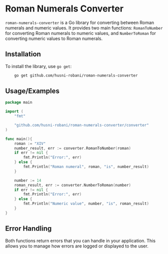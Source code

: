 # Roman Numerals Converter

`roman-numerals-converter` is a Go library for converting between Roman numerals and numeric values. It provides two main functions: `RomanToNumber` for converting Roman numerals to numeric values, and `NumberToRoman` for converting numeric values to Roman numerals.

## Installation

To install the library, use `go get`:

```bash
    go get github.com/husni-robani/roman-numerals-converter
```

## Usage/Examples

```go
package main

import (
	"fmt"

	"github.com/husni-robani/roman-numerals-converter/converter"
)

func main(){
	roman := "XIV"
    number_result, err := converter.RomanToNumber(roman)
    if err != nil {
        fmt.Println("Error:", err)
    } else {
        fmt.Println("Roman numeral", roman, "is", number_result)
    }

    number := 14
    roman_result, err := converter.NumberToRoman(number)
    if err != nil {
        fmt.Println("Error:", err)
    } else {
        fmt.Println("Numeric value", number, "is", roman_result)
    }
}
```

## Error Handling

Both functions return errors that you can handle in your application. This allows you to manage how errors are logged or displayed to the user.
